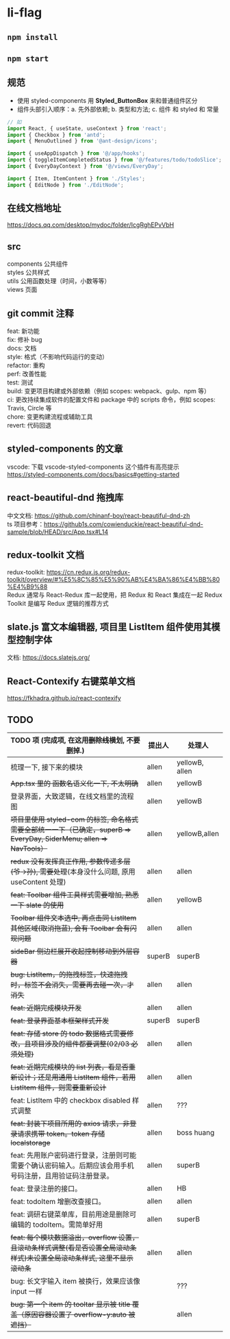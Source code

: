 # li-flag

## `npm install`

## `npm start`

## 规范

- 使用 styled-components 用 **Styled_ButtonBox** 来和普通组件区分
- 组件头部引入顺序：a. 先外部依赖; b. 类型和方法; c. 组件 和 styled 和 常量

```js
// 如
import React, { useState, useContext } from 'react';
import { Checkbox } from 'antd';
import { MenuOutlined } from '@ant-design/icons';

import { useAppDispatch } from '@/app/hooks';
import { toggleItemCompletedStatus } from '@/features/todo/todoSlice';
import { EveryDayContext } from '@/views/EveryDay';

import { Item, ItemContent } from './Styles';
import { EditNode } from './EditNode';
```

## 在线文档地址

<https://docs.qq.com/desktop/mydoc/folder/IcgRghEPvVbH>

## src

components 公共组件\
styles 公共样式\
utils 公用函数处理（时间，小数等等）\
views 页面

## git commit 注释

feat: 新功能\
fix: 修补 bug\
docs: 文档\
style: 格式（不影响代码运行的变动）\
refactor: 重构 \
perf: 改善性能 \
test: 测试 \
build: 变更项目构建或外部依赖（例如 scopes: webpack、gulp、npm 等）\
ci: 更改持续集成软件的配置文件和 package 中的 scripts 命令，例如 scopes: Travis, Circle 等 \
chore: 变更构建流程或辅助工具 \
revert: 代码回退

## styled-components 的文章

vscode: 下载 vscode-styled-components 这个插件有高亮提示\
<https://styled-components.com/docs/basics#getting-started>

## react-beautiful-dnd 拖拽库

中文文档: https://github.com/chinanf-boy/react-beautiful-dnd-zh \
ts 项目参考：<https://github1s.com/cowienduckie/react-beautiful-dnd-sample/blob/HEAD/src/App.tsx#L14>

## redux-toolkit 文档

redux-toolkit: <https://cn.redux.js.org/redux-toolkit/overview/#%E5%8C%85%E5%90%AB%E4%BA%86%E4%BB%80%E4%B9%88> \
Redux 通常与 React-Redux 库一起使用，把 Redux 和 React 集成在一起
Redux Toolkit 是编写 Redux 逻辑的推荐方式

## slate.js 富文本编辑器, 项目里 ListItem 组件使用其模型控制字体

文档: <https://docs.slatejs.org/>

## React-Contexify 右键菜单文档

<https://fkhadra.github.io/react-contexify>

## TODO

| TODO 项 (完成项, 在这用~~删除线~~横划, 不要删掉.)                                                                           | 提出人 | 处理人         |
| --------------------------------------------------------------------------------------------------------------------------- | ------ | -------------- |
| 梳理一下, 接下来的模块                                                                                                      | allen  | yellowB, allen |
| ~~App.tsx 里的 函数名语义化一下, 不太明确~~                                                                                 | allen  | yellowB        |
| 登录界面，大致逻辑，在线文档里的流程图                                                                                      | allen  | yellowB        |
| ~~项目里使用 styled-com 的标签, 命名格式需要全部统一一下（已确定，superB => EveryDay, SiderMenu; allen => NavTools）~~      | allen  | yellowB,allen  |
| ~~redux 没有发挥真正作用, 参数传递多层(爷->孙), 需要处理~~(本身没什么问题, 原用 useContent 处理)                            | allen  | allen          |
| ~~feat: Toolbar 组件工具样式需要增加, 熟悉一下 slate 的使用~~                                                               | allen  | yellowB        |
| ~~Toolbar 组件文本选中, 再点击同 ListItem 其他区域(取消拖蓝), 会有 Toolbar 会有闪现问题~~                                   | allen  | allen          |
| ~~sideBar 侧边栏展开收起控制移动到外层容器~~                                                                                | superB | superB         |
| ~~bug: ListItem，的拖拽标签，快速拖拽时，标签不会消失，需要再去碰一次，才消失~~                                             | allen  | allen          |
| ~~feat: 近期完成模块开发~~                                                                                                  | allen  | allen          |
| ~~feat: 登录界面基本框架样式开发~~                                                                                          | superB | superB         |
| ~~feat: 存储 store 的 todo 数据格式需要修改，且项目涉及的组件都要调整(02/03 必须处理)~~                                     | allen  | allen          |
| ~~feat: 近期完成模块的 list 列表，看是否重新设计；还是用通用 ListItem 组件，若用 ListItem 组件，则需要重新设计~~            | allen  | allen          |
| feat: ListItem 中的 checkbox disabled 样式调整                                                                              | allen  | ???            |
| ~~feat: 封装下项目所用的 axios 请求，非登录请求携带 token。token 存储 localstorage~~                                        | allen  | boss huang     |
| feat: 先用账户密码进行登录，注册则可能需要个确认密码输入。后期应该会用手机号码注册，且用验证码注册登录。                    | allen  | superB         |
| feat: 登录注册的接口。                                                                                                      | allen  | HB             |
| feat: todoItem 增删改查接口。                                                                                               | allen  | allen          |
| feat: 调研右键菜单库，目前用途是删除可编辑的 todoItem。需简单好用                                                           | allen  | superB         |
| ~~feat: 每个模块数据溢出，overflow 设置，且滚动条样式调整(看是否设置全局滚动条样式)未设置全局滚动条样式, 这里不显示滚动条~~ | allen  | allen          |
| bug: 长文字输入 item 被换行，效果应该像 input 一样                                                                          |        | ???            |
| ~~bug: 第一个 item 的 tooltar 显示被 title 覆盖（原因容器设置了 overflow-y:auto 被遮挡）~~                                  |        | allen          |
